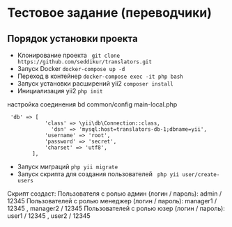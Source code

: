 # Тестовое задание (переводчики)

## Порядок установки проекта

* Клонирование проекта `` git clone https://github.com/seddikur/translators.git``
* Запуск Docker `` docker-compose up -d ``
* Переход в контейнер  `` docker-compose exec -it php bash ``
* Запуск установки расширений yii2 `` composer install ``
* Инициализация yii2 `` php init ``

настройка соединения bd
common/config  main-local.php
````
 'db' => [
            'class' => \yii\db\Connection::class,
              'dsn' => 'mysql:host=translators-db-1;dbname=yii',
            'username' => 'root',
            'password' => 'secret',
            'charset' => 'utf8',
        ],
````

* Запуск миграций `` php yii migrate ``
* Запуск скрипта для создания пользователей `` php yii user/create-users``

Скрипт создаст:
Пользователя с ролью админ (логин / пароль): admin / 12345
Пользователей с ролью менеджер (логин / пароль): manager1 / 12345 , manager2 / 12345
Пользователей с ролью юзер (логин / пароль): user1 / 12345 , user2 / 12345

